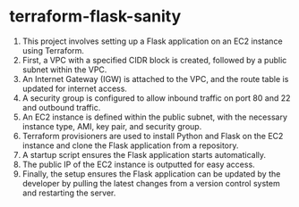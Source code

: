# terraform-flask-sanity

1. This project involves setting up a Flask application on an EC2 instance using Terraform.
2. First, a VPC with a specified CIDR block is created, followed by a public subnet within the VPC.
3. An Internet Gateway (IGW) is attached to the VPC, and the route table is updated for internet access.
4. A security group is configured to allow inbound traffic on port 80 and 22 and outbound traffic.
5. An EC2 instance is defined within the public subnet, with the necessary instance type, AMI, key pair, and security group.
6. Terraform provisioners are used to install Python and Flask on the EC2 instance and clone the Flask application from a repository.
7. A startup script ensures the Flask application starts automatically.
8. The public IP of the EC2 instance is outputted for easy access.
9. Finally, the setup ensures the Flask application can be updated by the developer by pulling the latest changes from a version control system and restarting the server.
